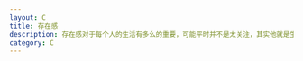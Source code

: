 ```yaml
---
layout: C
title: 存在感
description: 存在感对于每个人的生活有多么的重要，可能平时并不是太关注，其实他就是生活的全部
category: C
---
```






[MaxwellQi]:    https://maxwellqi.github.io  "MaxwellQi"
